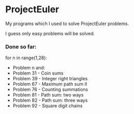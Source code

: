 # ProjectEuler

My programs which I used to solve ProjectEuler problems.

I guess only easy problems will be solved.

### Done so far:
for n in range(1,28):
  - Problem n
and:
- Problem 31 - Coin sums
- Problem 39 - Integer right triangles
- Problem 67 - Maximum path sum II
- Problem 76 - Counting summations
- Problem 81 - Path sum: two ways
- Problem 82 - Path sum: three ways
- Problem 92 - Square digit chains
